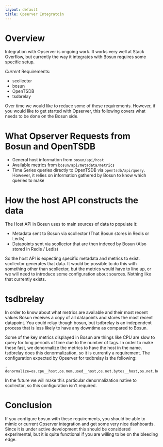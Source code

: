 ```yaml
---
layout: default
title: Opserver Integratoin
---
```


# Overview
Integration with Opserver is ongoing work. It works very well at Stack Overflow, but currently the way it integrates with Bosun requires some specific setup.

*Current* Requirements:

 * scollector
 * bosun
 * OpenTSDB
 * tsdbrelay

Over time we would like to reduce some of these requirements. However, if you would like to get started with Opserver, this following covers what needs to be done on the Bosun side.

# What Opserver Requests from Bosun and OpenTSDB

 * General host information from `bosun/api/host`
 * Available metrics from `bosun/api/metadata/metrics`
 * Time Series queries directly to OpenTSDB via `opentsdb/api/query`. However, it relies on information gathered by Bosun to know which queries to make

# How the host API constructs the data

The Host API in Bosun uses to main sources of data to populate it:

 * Metadata sent to Bosun via scollector (That Bosun stores in Redis or Ledis)
 * Datapoints sent via scollector that are then indexed by Bosun (Also stored in Redis / Ledis)

So the host API is expecting specific metadata and metrics to exist. scollector generates that data. It would be possible to do this with something other than scollector, but the metrics would have to line up, or we will need to introduce some configuration about sources. Nothing like that currently exists.

# tsdbrelay
In order to know about what metrics are available and their most recent values Bosun receives a copy of all datapoints and stores the most recent datapoint. You could relay though bosun, but tsdbrelay is an independent process that is less likely to have any downtime as compared to Bosun.

Some of the key metrics displayed in Bosun are things like CPU are slow to query for long periods of time due to the number of tags. In order to make these fast, we denormalize the metrics to have the host in the name. tsdbrelay does this denormalization, so it is currently a requirement. The configuration expected by Opserver for tsdbrelay is the following:

```
-denormalize=os.cpu__host,os.mem.used__host,os.net.bytes__host,os.net.bond.bytes__host,os.net.other.bytes__host,os.net.tunnel.bytes__host,os.net.virtual.bytes__host
```

In the future we will make this particular denormalization native to scollector, so this configuration isn't required.

# Conclusion

If you configure bosun with these requirements, you should be able to mimic or current Opserver integration and get some very nice dashboards. Since it is under active development this should be considered experimental, but it is quite functional if you are willing to be on the bleeding edge.



